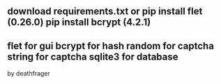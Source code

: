 download requirements.txt or
pip install flet (0.26.0)
pip install bcrypt (4.2.1)
-
flet for gui
bcrypt for hash
random for captcha 
string for captcha
sqlite3 for database
-
by deathfrager
